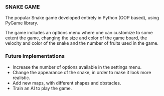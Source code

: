 ### SNAKE GAME

The popular Snake game developed entirely in Python (OOP based), using PyGame library.

The game includes an options menu where one can customize to some extent the game, 
changing the size and color of the game board, the velocity and color of the snake and the number of fruits used in the game. 

### Future implementations

* Increase the number of options available in the settings menu.
* Change the appearance of the snake, in order to make it look more realistic.
* Add new maps, with different shapes and obstacles.
* Train an AI to play the game.

